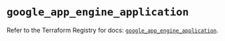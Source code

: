 # `google_app_engine_application`

Refer to the Terraform Registry for docs: [`google_app_engine_application`](https://registry.terraform.io/providers/hashicorp/google/6.13.0/docs/resources/app_engine_application).
